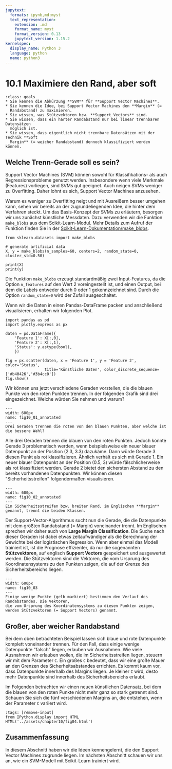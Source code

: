 ```yaml
---
jupytext:
  formats: ipynb,md:myst
  text_representation:
    extension: .md
    format_name: myst
    format_version: 0.13
    jupytext_version: 1.15.2
kernelspec:
  display_name: Python 3
  language: python
  name: python3
---
```


# 10.1 Maximiere den Rand, aber soft

```{admonition} Lernziele
:class: goals
* Sie kennen die Abkürzung **SVM** für **Support Vector Machines**.
* Sie kennen die Idee, bei Support Vector Machines den **Margin** (=
  Randabstand) zu maximieren.
* Sie wissen, was Stützvektoren bzw. **Support Vectors** sind.
* Sie wissen, dass ein harter Randabstand nur bei linear trennbaren Datensätzen
  möglich ist.
* Sie wissen, dass eigentlich nicht trennbare Datensätzen mit der Technik **Soft
  Margin** (= weicher Randabstand) dennoch klassifiziert werden können.
```

## Welche Trenn-Gerade soll es sein?

Support Vector Machines (SVM) können sowohl für Klassifikations- als auch
Regressionsprobleme genutzt werden. Insbesondere wenn viele Merkmale (Features)
vorliegen, sind SVMs gut geeignet. Auch neigen SVMs weniger zu Overfitting.
Daher lohnt es sich, Support Vector Machines anzusehen.

Warum es weniger zu Overfitting neigt und mit Ausreißern besser umgehen kann,
sehen wir bereits an der zugrundeliegenden Idee, die hinter dem Verfahren
steckt. Um das Basis-Konzept der SVMs zu erläutern, besorgen wir uns zunächst
künstliche Messdaten. Dazu verwenden wir die Funktion `make_blobs` aus dem
Scikit-Learn-Modul. Mehr Details zum Aufruf der Funktion finden Sie in der
[Scikit-Learn-Dokumentation/make_blobs](https://scikit-learn.org/stable/modules/generated/sklearn.datasets.make_blobs.html?highlight=make+blobs#sklearn.datasets.make_blobs).

```{code-cell} ipython3
from sklearn.datasets import make_blobs

# generate artificial data
X, y = make_blobs(n_samples=60, centers=2, random_state=0, cluster_std=0.50)

print(X)
print(y)
```

Die Funktion `make_blobs` erzeugt standardmäßig zwei Input-Features, da die
Option `n_features` auf den Wert 2 voreingestellt ist, und einen Output, bei dem
die Labels entweder durch 0 oder 1 gekennzeichnet sind. Durch die Option
`random_state=0` wird der Zufall ausgeschaltet.

Wenn wir die Daten in einen Pandas-DataFrame packen und anschließend
visualisieren, erhalten wir folgenden Plot.

```{code-cell} ipython3
import pandas as pd 
import plotly.express as px

daten = pd.DataFrame({
    'Feature 1': X[:,0],
    'Feature 2': X[:,1],
    'Status': y.astype(bool),
    })

fig = px.scatter(daten, x = 'Feature 1', y = 'Feature 2',  color='Status',
                 title='Künstliche Daten', color_discrete_sequence=['#b40426','#3b4cc0'])
fig.show()
```

Wir können uns jetzt verschiedene Geraden vorstellen, die die blauen Punkte von
den roten Punkten trennen. In der folgenden Grafik sind drei eingezeichnet.
Welche würden Sie nehmen und warum?

```{figure} pics/fig10_01_annotated.pdf
---
width: 600px
name: fig10_01_annotated
---
Drei Geraden trennen die roten von den blauen Punkten, aber welche ist die bessere Wahl?
```

Alle drei Geraden trennen die blauen von den roten Punkten. Jedoch könnte Gerade
3 problematisch werden, wenn beispielsweise ein neuer blauer Datenpunkt an der
Position (2.3, 3.3) dazukäme. Dann würde Gerade 3 diesen Punkt als rot
klassifizieren. Ähnlich verhält es sich mit Gerade 1. Ein neuer blauer
Datenpunkt an der Position (0.5, 3) würde fälschlicherweise als rot
klassifiziert werden. Gerade 2 bietet den sichersten Abstand zu den bereits
vorhandenen Datenpunkten. Wir können diesen "Sicherheitsstreifen" folgendermaßen
visualisieren.

```{figure} pics/fig10_02_annotated.pdf
---
width: 600px
name: fig10_02_annotated
---
Ein Sicherheitsstreifen bzw. breiter Rand, im Englischen **Margin** genannt, trennt die beiden Klassen. 
```

Der Support-Vector-Algorithmus sucht nun die Gerade, die die Datenpunkte mit dem
größten Randabstand (= Margin) voneinander trennt. Im Englischen sprechen wir
daher auch von **Large Margin Classification**. Die Suche nach dieser Geraden
ist dabei etwas zeitaufwändiger als die Berechnung der Gewichte bei der
logistischen Regression. Wenn aber einmal das Modell trainiert ist, ist die
Prognose effizienter, da nur die sogenannten **Stützvektoren**, auf englisch
**Support Vectors** gespeichert und ausgewertet werden. Die Stützvektoren sind
die Vektoren, die vom Ursprung des Koordinatensystems zu den Punkten zeigen, die
auf der Grenze des Sicherheitsbereichs liegen.  

```{figure} pics/fig10_03.pdf
---
width: 600px
name: fig10_03
---
Einige wenige Punkte (gelb markiert) bestimmen den Verlauf des Randabstandes. Die Vektoren, 
die vom Ursprung des Koordinatensystems zu diesen Punkten zeigen, werden Stützvektoren (= Support Vectors) genannt.
```

## Großer, aber weicher Randabstand

Bei dem oben betrachteten Beispiel lassen sich blaue und rote Datenpunkte
komplett voneinander trennen. Für den Fall, dass einige wenige Datenpunkte
"falsch" liegen, erlauben wir Ausnahmen. Wie viele Ausnahmen wir erlauben
wollen, die im Sicherheitsstreifen liegen, steuern wir mit dem Parameter `C`.
Ein großes `C` bedeutet, dass wir eine große Mauer an den Grenzen des
Sicherheitsabstandes errichten. Es kommt kaum vor, dass Datenpunkte innerhalb
des Margins liegen. Je kleiner `C` wird, desto mehr Datenpunkte sind innerhalb
des Sicherheitsbereichs erlaubt.

Im Folgenden betrachten wir einen neuen künstlichen Datensatz, bei dem die
blauen von den roten Punkte nicht mehr ganz so stark getrennt sind. Schauen Sie
sich die fünf verschiedenen Margins an, die entstehen, wenn der Parameter `C`
variiert wird.

```{code-cell} ipython3
:tags: [remove-input]
from IPython.display import HTML
HTML('../assets/chapter10/fig04.html')
```

## Zusammenfassung

In diesem Abschnitt haben wir die Ideen kennengelernt, die den Support Vector
Machines zugrunde liegen. Im nächsten Abschnitt schauen wir uns an, wie ein
SVM-Modell mit Scikit-Learn trainiert wird.
